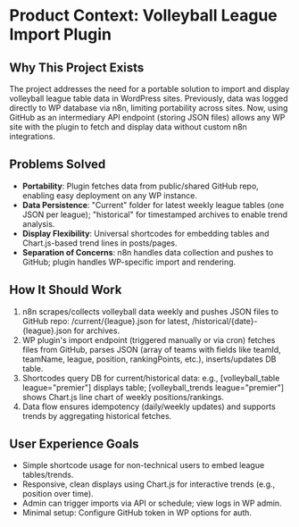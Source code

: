 # Product Context: Volleyball League Import Plugin

## Why This Project Exists
The project addresses the need for a portable solution to import and display volleyball league table data in WordPress sites. Previously, data was logged directly to WP database via n8n, limiting portability across sites. Now, using GitHub as an intermediary API endpoint (storing JSON files) allows any WP site with the plugin to fetch and display data without custom n8n integrations.

## Problems Solved
- **Portability**: Plugin fetches data from public/shared GitHub repo, enabling easy deployment on any WP instance.
- **Data Persistence**: "Current" folder for latest weekly league tables (one JSON per league); "historical" for timestamped archives to enable trend analysis.
- **Display Flexibility**: Universal shortcodes for embedding tables and Chart.js-based trend lines in posts/pages.
- **Separation of Concerns**: n8n handles data collection and pushes to GitHub; plugin handles WP-specific import and rendering.

## How It Should Work
1. n8n scrapes/collects volleyball data weekly and pushes JSON files to GitHub repo: /current/{league}.json for latest, /historical/{date}-{league}.json for archives.
2. WP plugin's import endpoint (triggered manually or via cron) fetches files from GitHub, parses JSON (array of teams with fields like teamId, teamName, league, position, rankingPoints, etc.), inserts/updates DB table.
3. Shortcodes query DB for current/historical data: e.g., [volleyball_table league="premier"] displays table; [volleyball_trends league="premier"] shows Chart.js line chart of weekly positions/rankings.
4. Data flow ensures idempotency (daily/weekly updates) and supports trends by aggregating historical fetches.

## User Experience Goals
- Simple shortcode usage for non-technical users to embed league tables/trends.
- Responsive, clean displays using Chart.js for interactive trends (e.g., position over time).
- Admin can trigger imports via API or schedule; view logs in WP admin.
- Minimal setup: Configure GitHub token in WP options for auth.
